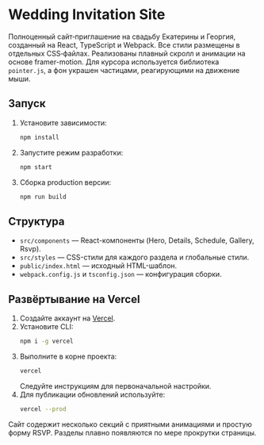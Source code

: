 # Wedding Invitation Site

Полноценный сайт‑приглашение на свадьбу Екатерины и Георгия, созданный на React, TypeScript и Webpack. Все стили размещены в отдельных CSS‑файлах. Реализованы плавный скролл и анимации на основе framer-motion. Для курсора используется библиотека `pointer.js`, а фон украшен частицами, реагирующими на движение мыши.

## Запуск

1. Установите зависимости:
   ```bash
   npm install
   ```
2. Запустите режим разработки:
   ```bash
   npm start
   ```
3. Сборка production версии:
   ```bash
   npm run build
   ```

## Структура

- `src/components` — React-компоненты (Hero, Details, Schedule, Gallery, Rsvp).
- `src/styles` — CSS-стили для каждого раздела и глобальные стили.
- `public/index.html` — исходный HTML-шаблон.
- `webpack.config.js` и `tsconfig.json` — конфигурация сборки.

## Развёртывание на Vercel

1. Создайте аккаунт на [Vercel](https://vercel.com/).
2. Установите CLI:
   ```bash
   npm i -g vercel
   ```
3. Выполните в корне проекта:
   ```bash
   vercel
   ```
   Следуйте инструкциям для первоначальной настройки.
4. Для публикации обновлений используйте:
   ```bash
   vercel --prod
   ```

Сайт содержит несколько секций с приятными анимациями и простую форму RSVP. Разделы плавно появляются по мере прокрутки страницы.
